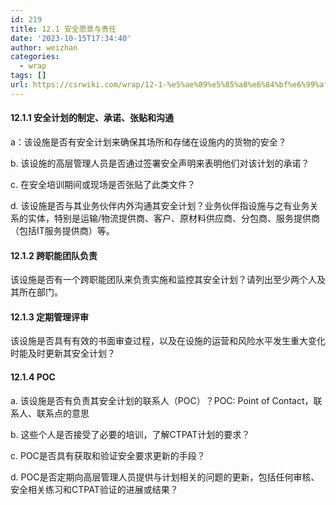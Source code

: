```yaml
---
id: 219
title: 12.1 安全愿景与责任
date: '2023-10-15T17:34:40'
author: weizhan
categories:
  - wrap
tags: []
url: https://csrwiki.com/wrap/12-1-%e5%ae%89%e5%85%a8%e6%84%bf%e6%99%af%e4%b8%8e%e8%b4%a3%e4%bb%bb-219
---
```


#### 12.1.1 安全计划的制定、承诺、张贴和沟通

a：该设施是否有安全计划来确保其场所和存储在设施内的货物的安全？

b. 该设施的高层管理人员是否通过签署安全声明来表明他们对该计划的承诺？

c. 在安全培训期间或现场是否张贴了此类文件？

d. 该设施是否与其业务伙伴内外沟通其安全计划？业务伙伴指设施与之有业务关系的实体，特别是运输/物流提供商、客户、原材料供应商、分包商、服务提供商（包括IT服务提供商）等。

#### 12.1.2 跨职能团队负责

该设施是否有一个跨职能团队来负责实施和监控其安全计划？请列出至少两个人及其所在部门。

#### 12.1.3 定期管理评审

该设施是否具有有效的书面审查过程，以及在设施的运营和风险水平发生重大变化时能及时更新其安全计划？

#### 12.1.4 POC

a. 该设施是否有负责其安全计划的联系人（POC）？POC: Point of Contact，联系人、联系点的意思

b. 这些个人是否接受了必要的培训，了解CTPAT计划的要求？

c. POC是否具有获取和验证安全要求更新的手段？

d. POC是否定期向高层管理人员提供与计划相关的问题的更新，包括任何审核、安全相关练习和CTPAT验证的进展或结果？

